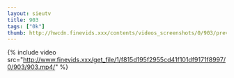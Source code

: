 ```yaml
--- 
layout: sieutv
title: 903
tags: ["0k"]
thumb: http://hwcdn.finevids.xxx/contents/videos_screenshots/0/903/preview.mp4.jpg
---
```

{% include video src="http://www.finevids.xxx/get_file/1/f815d195f2955cd41f101df9171f8997/0/903/903.mp4/" %} 

